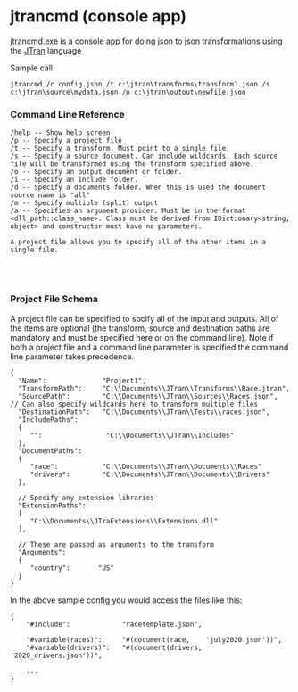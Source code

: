 # jtrancmd (console app)
   jtrancmd.exe is a console app for doing json to json transformations using the [JTran](https://github.com/JTranOrg/JTran/blob/master/README.md) language

Sample call

    jtrancmd /c config.json /t c:\jtran\transforms\transform1.json /s c:\jtran\source\mydata.json /o c:\jtran\outout\newfile.json



### Command Line Reference

    /help -- Show help screen
    /p -- Specify a project file
    /t -- Specify a transform. Must point to a single file.
    /s -- Specify a source document. Can include wildcards. Each source file will be transformed using the transform specified above.
    /o -- Specify an output document or folder.
    /i -- Specify an include folder.
    /d -- Specify a documents folder. When this is used the document source name is "all"
    /m -- Specify multiple (split) output
    /a -- Specifies an argument provider. Must be in the format <dll_path::class_name>. Class must be derived from IDictionary<string, object> and constructor must have no parameters.

    A project file allows you to specify all of the other items in a single file. 

<br><br>

### Project File Schema

A project file can be specified to spcify all of the input and outputs. All of the items are optional (the transform, source and destination paths are mandatory and must be specified here or on the command line). Note if both a project file and a command line parameter is specified the command line parameter takes precedence.

    {
      "Name":              "Project1",            
      "TransformPath":     "C:\\Documents\\JTran\\Transforms\\Race.jtran",    
      "SourcePath":        "C:\\Documents\\JTran\\Sources\\Races.json",   // Can also specify wildcards here to transform multiple files    
      "DestinationPath":   "C:\\Documents\\JTran\\Tests\\races.json",
      "IncludePaths":    
      {
         "":                "C:\\Documents\\JTran\\Includes" 
      },
      "DocumentPaths":    
      {
         "race":           "C:\\Documents\\JTran\\Documents\\Races" 
         "drivers":        "C:\\Documents\\JTran\\Documents\\Drivers" 
      },

      // Specify any extension libraries
      "ExtensionPaths":    
      [
         "C:\\Documents\\JTraExtensions\\Extensions.dll" 
      ],

      // These are passed as arguments to the transform
      "Arguments": 
      {
         "country":       "US"
      }
    }

In the above sample config you would access the files like this:

    {
        "#include":             "racetemplate.json",

        "#variable(races)":     "#(document(race,    'july2020.json'))",
        "#variable(drivers)":   "#(document(drivers, '2020_drivers.json'))",

        ...
    }
